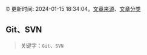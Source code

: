 :alarm_clock: 更新时间: 2024-01-15 18:34:04。[文章来源](/README.md)、[文章分类](/TAGS.md)

## Git、SVN


> 关键字：`Git`、`SVN`



